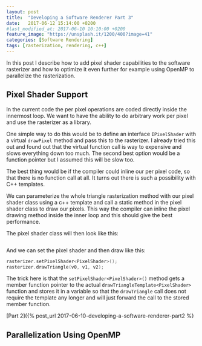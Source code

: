 ```yaml
---
layout: post
title:  "Developing a Software Renderer Part 3"
date:   2017-06-12 15:14:00 +0200
#last_modified_at: 2017-06-10 10:10:00 +0200
feature_image: "https://unsplash.it/1200/400?image=41"
categories: [Software Rendering]
tags: [rasterization, rendering, c++]
---
```

In this post I describe how to add pixel shader capabilities to the software
rasterizer and how to optimize it even further for example using OpenMP to
parallelize the rasterization.

<!-- more -->

## Pixel Shader Support

In the current code the per pixel operations are coded directly inside the
innermost loop. We want to have the ability to do arbitrary work per pixel and
use the rasterizer as a library.

One simple way to do this would be to define an interface `IPixelShader` with a
virtual `drawPixel` method and pass this to the rasterizer. I already tried this
out and found out that the virtual function call is way to expensive and slows
everything down too  much. The second best option would be a function pointer
but I assumed this will be slow too.

The best thing would be if the compiler could inline our per pixel code, so that
there is no function call at all. It turns out there is such a possibility with
C++ templates.

We can parameterize the whole triangle rasterization method with our pixel
shader class using a c++ template and call a static method in the pixel shader
class to draw our pixels. This way the compiler can inline the pixel drawing
method inside the inner loop and this should give the best performance.

The pixel shader class will then look like this:

```cpp
```

And we can set the pixel shader and then draw like this:

```cpp
rasterizer.setPixelShader<PixelShader>();
rasterizer.drawTriangle(v0, v1, v2);
```

The trick here is that the `setPixelShader<PixelShader>()` method gets a member
function pointer to the actual `drawTriangleTemplate<PixelShader>` function and
stores it in a variable so that the `drawTriangle` call does not require the
template any longer and will just forward the call to the stored member
function.

[Part 2]({% post_url 2017-06-10-developing-a-software-renderer-part2 %}

## Parallelization Using OpenMP